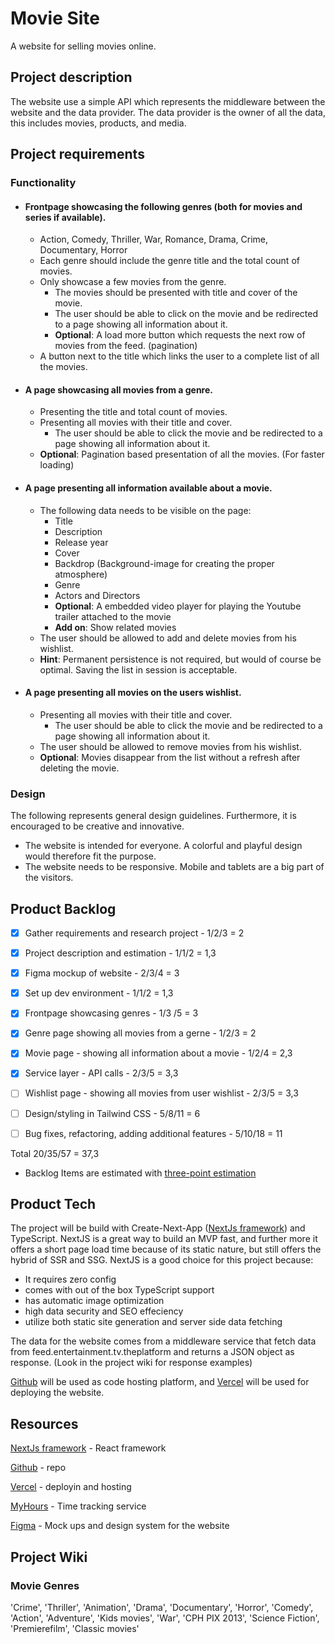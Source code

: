 # Movie Site
A website for selling movies online.

## Project description
The website use a simple API which represents the middleware between the website and the data provider. The data provider is the owner of all the data, this includes movies, products, and media.

## Project requirements

### Functionality

- #### Frontpage showcasing the following genres (both for movies and series if available).
    - Action, Comedy, Thriller, War, Romance, Drama, Crime, Documentary, Horror
    - Each genre should include the genre title and the total count of movies.
    - Only showcase a few movies from the genre.
        - The movies should be presented with title and cover of the movie.
        - The user should be able to click on the movie and be redirected to a page showing all information about it.
        - **Optional**: A load more button which requests the next row of movies from the feed. (pagination)
    - A button next to the title which links the user to a complete list of all the movies.
- #### A page showcasing all movies from a genre.
    - Presenting the title and total count of movies.
    - Presenting all movies with their title and cover.
        - The user should be able to click the movie and be redirected to a page showing all information about it.
    - **Optional**: Pagination based presentation of all the movies. (For faster loading)
- #### A page presenting all information available about a movie.
    - The following data needs to be visible on the page:
        - Title
        - Description
        - Release year
        - Cover
        - Backdrop (Background-image for creating the proper atmosphere)
        - Genre
        - Actors and Directors
        - **Optional**: A embedded video player for playing the Youtube trailer attached to the movie
        - **Add on**: Show related movies
    - The user should be allowed to add and delete movies from his wishlist.
    - **Hint**: Permanent persistence is not required, but would of course be optimal. Saving the list in session is acceptable.
- #### A page presenting all movies on the users wishlist.
    - Presenting all movies with their title and cover.
        - The user should be able to click the movie and be redirected to a page showing all information about it.
    - The user should be allowed to remove movies from his wishlist.
    - **Optional**: Movies disappear from the list without a refresh after deleting the movie.

### Design
The following represents general design guidelines. Furthermore, it is encouraged to be creative and innovative.
- The website is intended for everyone. A colorful and playful design would therefore fit the purpose.
- The website needs to be responsive. Mobile and tablets are a big part of the visitors.

## Product Backlog

- [X] Gather requirements and research project - 1/2/3 = 2

- [X] Project description and estimation - 1/1/2 = 1,3

- [X] Figma mockup of website - 2/3/4 = 3

- [X] Set up dev environment - 1/1/2 = 1,3

- [X] Frontpage showcasing genres - 1/3 /5 = 3

- [X] Genre page showing all movies from a gerne - 1/2/3 = 2

- [X] Movie page - showing all information about a movie - 1/2/4 = 2,3

- [X] Service layer - API calls - 2/3/5 = 3,3

- [ ] Wishlist page - showing all movies from user wishlist - 2/3/5 = 3,3

- [ ] Design/styling in Tailwind CSS - 5/8/11 = 6

- [ ] Bug fixes, refactoring, adding additional features - 5/10/18 = 11

Total 20/35/57 = 37,3

* Backlog Items are estimated with [three-point estimation](https://en.wikipedia.org/wiki/Three-point_estimation) 

## Product Tech
The project will be build with Create-Next-App ([NextJs framework](https://nextjs.org/)) and TypeScript. 
NextJS is a great way to build an MVP fast, and further more it offers a short page load time because of its static nature, but still offers the hybrid of SSR and SSG.
NextJS is a good choice for this project because: 
- It requires zero config
- comes with out of the box TypeScript support
- has automatic image optimization
- high data security and SEO effeciency
- utilize both static site generation and server side data fetching

The data for the website comes from a middleware service that fetch data from feed.entertainment.tv.theplatform and returns a JSON object as response. (Look in the project wiki for response examples)

[Github](https://www.github.com) will be used as code hosting platform, and [Vercel](https://www.vercel.com) will be used for deploying the website. 


## Resources
[NextJs framework](https://nextjs.org/) - React framework

[Github](https://www.github.com) - repo

[Vercel](https://www.vercel.com) - deployin and hosting

[MyHours](https://www.myHours.com) - Time tracking service

[Figma](https://www.figma.com/file/gXmVXnRIUWOJg6STsF318u/movieWebsite?node-id=1%3A2) - Mock ups and design system for the website

## Project Wiki

### Movie Genres
'Crime', 'Thriller', 'Animation', 'Drama', 'Documentary', 'Horror', 'Comedy', 'Action', 'Adventure', 'Kids movies', 'War', 'CPH PIX 2013', 'Science Fiction', 'Premierefilm', 'Classic movies'

